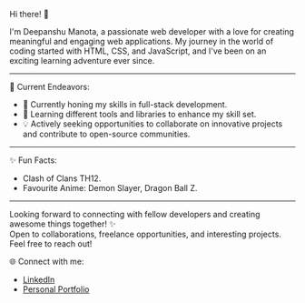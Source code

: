  Hi there! 👋

I'm Deepanshu Manota, a passionate web developer with a love for creating meaningful and engaging web applications. My journey in the world of coding started with HTML, CSS, and JavaScript, and I've been on an exciting learning adventure ever since.

<hr>

 🚀 Current Endeavors:

- 🔭 Currently honing my skills in full-stack development.
- 🌱 Learning different tools and libraries to enhance my skill set.
- 💡 Actively seeking opportunities to collaborate on innovative projects and contribute to open-source communities.

<hr>

✨ Fun Facts:

- Clash of Clans TH12.
- Favourite Anime: Demon Slayer, Dragon Ball Z.

<hr>

Looking forward to connecting with fellow developers and creating awesome things together! ✨<br>
Open to collaborations, freelance opportunities, and interesting projects. Feel free to reach out!<br>

🌐 Connect with me:
- [LinkedIn]([https://www.linkedin.com/in/your-linkedin-profile](https://www.linkedin.com/in/deepanshu-manota-296303262/))
- [Personal Portfolio](Workingonit)

<!---
dmanota1192k/dmanota1192k is a ✨ special ✨ repository because its `README.md` (this file) appears on your GitHub profile.
You can click the Preview link to take a look at your changes.
--->
